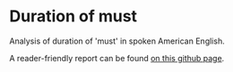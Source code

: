 # Duration of must

Analysis of duration of 'must' in spoken American English.

A reader-friendly report can be found [on this github page](https://skeptikantin.github.io/must_duration/).
